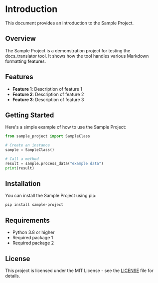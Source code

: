 # Introduction

This document provides an introduction to the Sample Project.

## Overview

The Sample Project is a demonstration project for testing the docs_translator tool. It shows how the tool handles various Markdown formatting features.

## Features

- **Feature 1**: Description of feature 1
- **Feature 2**: Description of feature 2
- **Feature 3**: Description of feature 3

## Getting Started

Here's a simple example of how to use the Sample Project:

```python
from sample_project import SampleClass

# Create an instance
sample = SampleClass()

# Call a method
result = sample.process_data("example data")
print(result)
```

## Installation

You can install the Sample Project using pip:

```bash
pip install sample-project
```

## Requirements

- Python 3.8 or higher
- Required package 1
- Required package 2

## License

This project is licensed under the MIT License - see the [LICENSE](../LICENSE) file for details.
